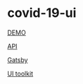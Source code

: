 # covid-19-ui
[DEMO](https://master.d15c7fa7xawlqw.amplifyapp.com/)

[API](https://github.com/mathdroid/covid-19-api)

[Gatsby](https://gatsbyjs.org/)

[UI toolkit](https://blueprintjs.com/)
